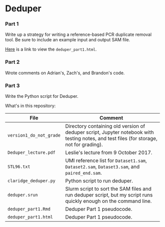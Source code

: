 # Deduper

### Part 1
Write up a strategy for writing a reference-based PCR duplicate removal tool. Be sure to include an example input and output SAM file.

[Here](https://htmlpreview.github.io/) is a link to view the `deduper_part1.html`.

### Part 2

Wrote comments on Adrian's, Zach's, and Brandon's code.

### Part 3

Write the Python script for Deduper.

What's in this repository:


File | Comment
------ | -----------------
`version1_do_not_grade` | Directory containing old version of deduper script, Jupyter notebook with testing notes, and test files (for storage, not for grading).
`Deduper_lecture.pdf` | Leslie's lecture from 9 October 2017.
`STL96.txt` | UMI reference list for `Dataset1.sam`, `Dataset2.sam`, `Dataset3.sam`, and `paired_end.sam`.
`claridge_deduper.py` | Python script to run deduper.
`deduper.srun` | Slurm script to sort the SAM files and run deduper script, but my script runs quickly enough on the command line.
`deduper_part1.Rmd` | Deduper Part 1 pseudocode.
`deduper_part1.html` | Deduper Part 1 pseudocode.